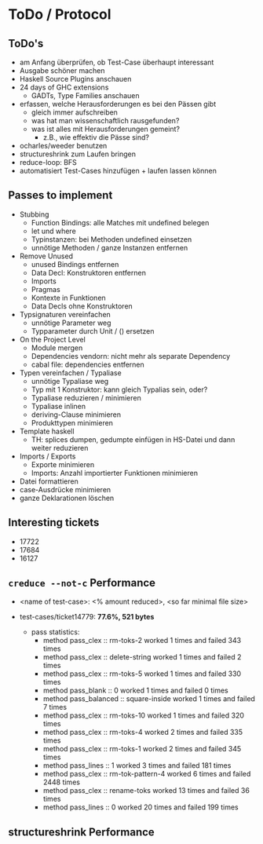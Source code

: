 # ToDo / Protocol

## ToDo's
* am Anfang überprüfen, ob Test-Case überhaupt interessant
* Ausgabe schöner machen
* Haskell Source Plugins anschauen
* 24 days of GHC extensions
  * GADTs, Type Families anschauen
* erfassen, welche Herausforderungen es bei den Pässen gibt
  * gleich immer aufschreiben
  * was hat man wissenschaftlich rausgefunden?
  * was ist alles mit Herausforderungen gemeint?
    * z.B., wie effektiv die Pässe sind?
* ocharles/weeder benutzen
* structureshrink zum Laufen bringen
* reduce-loop: BFS
* automatisiert Test-Cases hinzufügen + laufen lassen können

## Passes to implement
* Stubbing
  * Function Bindings: alle Matches mit undefined belegen
  * let und where
  * Typinstanzen: bei Methoden undefined einsetzen
  * unnötige Methoden / ganze Instanzen entfernen
* Remove Unused
  * unused Bindings entfernen
  * Data Decl: Konstruktoren entfernen
  * Imports
  * Pragmas
  * Kontexte in Funktionen
  * Data Decls ohne Konstruktoren
* Typsignaturen vereinfachen
  * unnötige Parameter weg
  * Typparameter durch Unit / () ersetzen
* On the Project Level
  * Module mergen
  * Dependencies vendorn: nicht mehr als separate Dependency
  * cabal file: dependencies entfernen
* Typen vereinfachen / Typaliase
  * unnötige Typaliase weg
  * Typ mit 1 Konstruktor: kann gleich Typalias sein, oder?
  * Typaliase reduzieren / minimieren
  * Typaliase inlinen
  * deriving-Clause minimieren
  * Produkttypen minimieren
* Template haskell
  * TH: splices dumpen, gedumpte einfügen in HS-Datei und dann weiter reduzieren 
* Imports / Exports
  * Exporte minimieren
  * Imports: Anzahl importierter Funktionen minimieren
* Datei formattieren
* case-Ausdrücke minimieren
* ganze Deklarationen löschen

## Interesting tickets
* 17722
* 17684
* 16127


## `creduce --not-c` Performance

* \<name of test-case>: <% amount reduced>, \<so far minimal file size>

* test-cases/ticket14779: **77.6%, 521 bytes**
  * pass statistics:                                                   
    *  method pass_clex :: rm-toks-2 worked 1 times and failed 343 times
    *  method pass_clex :: delete-string worked 1 times and failed 2 times
    *  method pass_clex :: rm-toks-5 worked 1 times and failed 330 times
    *  method pass_blank :: 0 worked 1 times and failed 0 times         
    *  method pass_balanced :: square-inside worked 1 times and failed 7 times
    *  method pass_clex :: rm-toks-10 worked 1 times and failed 320 times
    *  method pass_clex :: rm-toks-4 worked 2 times and failed 335 times 
    *  method pass_clex :: rm-toks-1 worked 2 times and failed 345 times 
    *  method pass_lines :: 1 worked 3 times and failed 181 times       
    *  method pass_clex :: rm-tok-pattern-4 worked 6 times and failed 2448 times
    *  method pass_clex :: rename-toks worked 13 times and failed 36 times  
    *  method pass_lines :: 0 worked 20 times and failed 199 times

## structureshrink Performance